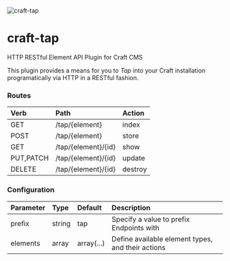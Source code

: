 ![](http://f.cl.ly/items/432N143b3r3H3L1Q2A1z/McLL8Xzni.png "craft-tap")

# craft-tap

HTTP RESTful Element API Plugin for Craft CMS

This plugin provides a means for you to *Tap* into your Craft installation programatically via HTTP in a RESTful fashion.

### Routes

Verb      | Path                | Action
:---      | :---                | :-----
GET       | /tap/{element}      | index
POST      | /tap/{element}      | store
GET       | /tap/{element}/{id} | show
PUT,PATCH | /tap/{element}/{id} | update
DELETE    | /tap/{element}/{id} | destroy

### Configuration

Parameter | Type   | Default    | Description
:-------- | :---   | :--------- | :----------
prefix    | string | tap        | Specify a value to prefix Endpoints with
elements  | array  | array(...) | Define available element types, and their actions
